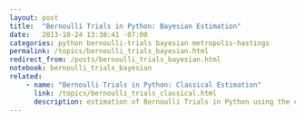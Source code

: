 ```yaml
---
layout: post
title:  "Bernoulli Trials in Python: Bayesian Estimation"
date:   2013-10-24 13:38:41 -07:00
categories: python bernoulli-trials bayesian metropolis-hastings
permalink: /topics/bernoulli_trials_bayesian.html
redirect_from: /posts/bernoulli_trials_bayesian.html
notebook: bernoulli_trials_bayesian
related:
    - name: "Bernoulli Trials in Python: Classical Estimation"
      link: /topics/bernoulli_trials_classical.html
      description: estimation of Bernoulli Trials in Python using the classical / frequentist approach.
---
```

